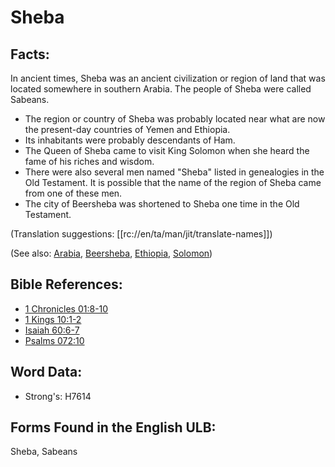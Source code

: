 # Sheba

## Facts:

In ancient times, Sheba was an ancient civilization or region of land that was located somewhere in southern Arabia. The people of Sheba were called Sabeans.

* The region or country of Sheba was probably located near what are now the present-day countries of Yemen and Ethiopia.
* Its inhabitants were probably descendants of Ham.
* The Queen of Sheba came to visit King Solomon when she heard the fame of his riches and wisdom.
* There were also several men named "Sheba" listed in genealogies in the Old Testament. It is possible that the name of the region of Sheba came from one of these men.
* The city of Beersheba was shortened to Sheba one time in the Old Testament.

(Translation suggestions: [[rc://en/ta/man/jit/translate-names]])

(See also: [Arabia](../names/arabia.md), [Beersheba](../names/beersheba.md), [Ethiopia](../names/ethiopia.md), [Solomon](../names/solomon.md))

## Bible References:

* [1 Chronicles 01:8-10](rc://en/tn/help/1ch/01/08)
* [1 Kings 10:1-2](rc://en/tn/help/1ki/10/01)
* [Isaiah 60:6-7](rc://en/tn/help/isa/60/06)
* [Psalms 072:10](rc://en/tn/help/psa/072/10)

## Word Data:

* Strong's: H7614

## Forms Found in the English ULB:

Sheba, Sabeans
